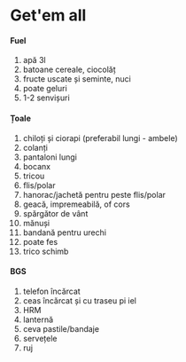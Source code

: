 # Get'em all

#### Fuel
1. apă 3l
2. batoane cereale, ciocolăț
3. fructe uscate și seminte, nuci
4. poate geluri
5. 1-2 senvișuri

#### Țoale
1. chiloți și ciorapi (preferabil lungi - ambele)
2. colanți
3. pantaloni lungi
4. bocanx
5. tricou
6. flis/polar
7. hanorac/jachetă pentru peste flis/polar
8. geacă, impremeabilă, of cors
9. spărgător de vânt
10. mănuși
11. bandană pentru urechi
12. poate fes
13. trico schimb

#### BGS
1. telefon încărcat
2. ceas încărcat și cu traseu pi iel
3. HRM
4. lanternă
5. ceva pastile/bandaje
6. servețele
7. ruj
